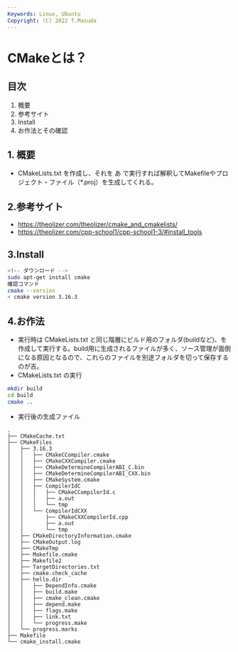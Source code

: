 ```yaml
---
Keywords: Linux, Ubuntu
Copyright: (C) 2022 T.Masuda
---
```

# CMakeとは？

## 目次

1. 概要
2. 参考サイト
3. Install
4. お作法とその確認


## 1. 概要
* CMakeLists.txt を作成し、それを あ で実行すれば解釈してMakefileやプロジェクト・ファイル（*.proj）を生成してくれる。 

## 2.参考サイト
* https://theolizer.com/theolizer/cmake_and_cmakelists/
* https://theolizer.com/cpp-school1/cpp-school1-3/#install_tools

## 3.Install
```bash
<!-- ダウンロード -->
sudo apt-get install cmake
確認コマンド
cmake --version
< cmake version 3.16.3
```

## 4.お作法
* 実行時は CMakeLists.txt と同じ階層にビルド用のフォルダ(buildなど)、を作成して実行する。build用に生成されるファイルが多く、ソース管理が面倒になる原因となるので、これらのファイルを別途フォルダを切って保存するのが吉。
* CMakeLists.txt の実行
```bash 
mkdir build
cd build
cmake ..
```
* 実行後の生成ファイル
```
.
├── CMakeCache.txt
├── CMakeFiles
│   ├── 3.16.3
│   │   ├── CMakeCCompiler.cmake
│   │   ├── CMakeCXXCompiler.cmake
│   │   ├── CMakeDetermineCompilerABI_C.bin
│   │   ├── CMakeDetermineCompilerABI_CXX.bin
│   │   ├── CMakeSystem.cmake
│   │   ├── CompilerIdC
│   │   │   ├── CMakeCCompilerId.c
│   │   │   ├── a.out
│   │   │   └── tmp
│   │   └── CompilerIdCXX
│   │       ├── CMakeCXXCompilerId.cpp
│   │       ├── a.out
│   │       └── tmp
│   ├── CMakeDirectoryInformation.cmake
│   ├── CMakeOutput.log
│   ├── CMakeTmp
│   ├── Makefile.cmake
│   ├── Makefile2
│   ├── TargetDirectories.txt
│   ├── cmake.check_cache
│   ├── hello.dir
│   │   ├── DependInfo.cmake
│   │   ├── build.make
│   │   ├── cmake_clean.cmake
│   │   ├── depend.make
│   │   ├── flags.make
│   │   ├── link.txt
│   │   └── progress.make
│   └── progress.marks
├── Makefile
└── cmake_install.cmake
```